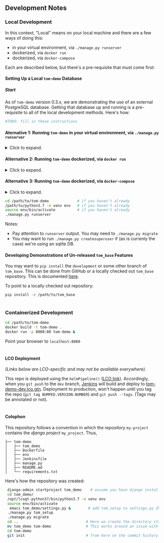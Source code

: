 ## Development Notes

### Local Development
In this context, "Local" means on your local machine and there are a few ways of doing this:
 - in your virtual environment, via `./manage.py runserver`
 - dockerized, via `docker run`
 - dockerized, via `docker-compose`

Each are described below, but there's a pre-requisite that must come first:

#### Setting Up a Local `tom-demo` Database
##### Start
As of `tom-demo` version 0.3.x, we are demonstrating the use of an external PostgreSQL database.
Getting that database up and running is a pre-requisite to all of the local development methods. Here's how:
```bash
#TODO: fill in these instructions
```

#### Aternative 1: Running `tom-demo` in your virtual environment, via `./manage.py runserver`
<details>
<summary>Click to expand.</summary>

```bash
#TODO: fill in these instructions
```
</details>

#### Alternative 2: Running `tom-demo` dockerized, via `docker run`
<details>
<summary>Click to expand.</summary>

```bash
docker build -t tom-demo .                     # build a docker image of your current sandbox
docker run --network="host" tom-demo &
```
The switch `--network="host"` tells your TOMs docker container to use the host machines network. This
allows your TOM to look for a postgresql database at `127.0.0.1:5432` which is where you set it up above.
_NOTE: this method is not secure and should never be used outside your development environment_ 
</details>

#### Alternative 3: Running `tom-demo` dockerized, via `docker-compose`
<details>
<summary>Click to expand.</summary>

</details>

```bash
cd /path/to/tom-demo             # if you haven't already
/path/to/python3.7 -m venv env   # if you haven't already
source env/bin/activate          # if you haven't already
./manage.py runserver 
```
Notes:
* Pay attention to `runserver` output. You may need to `./manage.py migrate`
* You may want to run `./manage.py createsuperuser` if (as is currenly the case) we're using an sqlite DB.

#### Developing Demonstrations of Un-released `tom_base` Features
You may want to `pip install` the `development` or some other branch of `tom_base`.
This can be done from GitHub or a locally checked out `tom_base` repository.
This is documented [here](https://pip.pypa.io/en/stable/reference/pip_install/#vcs-support).
 
To point to a locally checked out repository:
```bash
pip install -e /path/to/tom_base
```

#
### Containerized Development
```bash
cd /path/to/tom-demo
docker build -t tom-demo .
docker run -p 8080:80 tom-demo &
```
Point your browser to `localhost:8080`



#
#### LCO Deployment
_(Links below are LCO-specific and may not be available everywhere)._

This repo is deployed using the `helmPipeline()` ([LCO link](https://github.com/LCOGT/jenkins-shared-libraries/blob/master/vars/helmPipeline.md)).
Accordingly, when you `git push` to the `dev` branch, [Jenkins](http://jenkins.lco.gtn/blue/organizations/jenkins/lcogt%2Ftom-demo/activity) will
build and deploy to [tom-demo-dev.lco.gtn](http://tom-demo-dev.lco.gtn). Deployment to production, won't happen
until you tag the repo (`git tag BUMPED.VERSION.NUMBER`) and `git push --tags`. (Tags may be annotated or not). 

#
#### Colophon
This repository follows a convention in which the _repository_ `my-project`
contains the _django project_ `my_project`. Thus,
```
├── tom-demo
│   ├── tom_demo
│   ├── Dockerfile
│   ├── env
│   ├── Jenkinsfile
│   ├── manage.py
│   ├── README.md
│   └── requirements.txt
```
Here's how the repository was created:
```bash
 django-admin startproject tom_demo    # assume you have django installed (for django-admin) 
 cd tom_demo/
 /opt/lcogt-python37/bin/python3.7 -m venv env
 source env/bin/activate
  emacs tom_demo/settings.py &        # add tom_setup to settings.py INSTALLED_APPS
 ./manage.py tom_setup
 ./manage.py migrate
 cd ..                               # Here we create the directory struture described above
 mv tom_demo tom-demo                # This works around an issue with tom_setup that 
 cd tom-demo
 git init                            # from here on the commit history tells the story
```